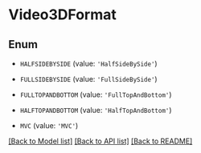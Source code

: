 # Video3DFormat


## Enum

* `HALFSIDEBYSIDE` (value: `'HalfSideBySide'`)

* `FULLSIDEBYSIDE` (value: `'FullSideBySide'`)

* `FULLTOPANDBOTTOM` (value: `'FullTopAndBottom'`)

* `HALFTOPANDBOTTOM` (value: `'HalfTopAndBottom'`)

* `MVC` (value: `'MVC'`)

[[Back to Model list]](../README.md#documentation-for-models) [[Back to API list]](../README.md#documentation-for-api-endpoints) [[Back to README]](../README.md)


